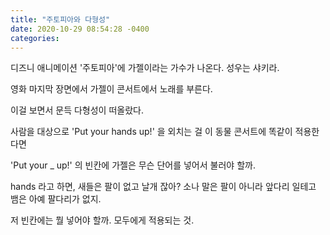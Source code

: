 ```yaml
---
title: "주토피아와 다형성"
date: 2020-10-29 08:54:28 -0400
categories: 
---
```



디즈니 애니메이션 '주토피아'에  가젤이라는 가수가 나온다. 성우는 샤키라. 

영화 마지막 장면에서 가젤이 콘서트에서 노래를 부른다. 


이걸 보면서 문득 다형성이 떠올랐다. 

사람을 대상으로 'Put your hands up!' 을 외치는 걸 이 동물 콘서트에 똑같이 적용한다면 


'Put your _ up!' 의 빈칸에 가젤은 무슨 단어를 넣어서 불러야 할까.


 
 hands 라고 하면,  새들은 팔이 없고  날개 잖아? 
 소나 말은 팔이 아니라 앞다리 일테고 
 뱀은 아예 팔다리가 없지. 
 
 저 빈칸에는 뭘 넣어야 할까. 모두에게 적용되는 것. 
 
 